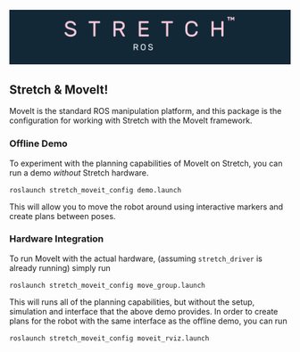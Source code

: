 ![](./images/banner.png)

## Stretch & MoveIt!
MoveIt is the standard ROS manipulation platform, and this package is the configuration for working with Stretch with the MoveIt framework.


### Offline Demo

To experiment with the planning capabilities of MoveIt on Stretch, you can run a demo _without_ Stretch hardware.

    roslaunch stretch_moveit_config demo.launch

This will allow you to move the robot around using interactive markers and create plans between poses.

### Hardware Integration

To run MoveIt with the actual hardware, (assuming `stretch_driver` is already running) simply run

    roslaunch stretch_moveit_config move_group.launch

This will runs all of the planning capabilities, but without the setup, simulation and interface that the above demo provides. In order to create plans for the robot with the same interface as the offline demo, you can run

    roslaunch stretch_moveit_config moveit_rviz.launch
